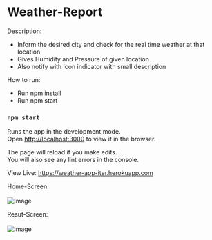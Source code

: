 # Weather-Report
Description:
- Inform the desired city and check for the real time weather at that location
- Gives Humidity and Pressure of given location 
- Also notify with icon indicator with small description

How to run:
- Run npm install
- Run npm start

### `npm start`

Runs the app in the development mode.\
Open [http://localhost:3000](http://localhost:3000) to view it in the browser.

The page will reload if you make edits.\
You will also see any lint errors in the console.

View Live: https://weather-app-iter.herokuapp.com

Home-Screen:<br><br>
 ![image](https://user-images.githubusercontent.com/53870345/157731016-43eeecc0-0aed-4df3-99fe-6b91a282bd20.png)


Resut-Screen:<br><br>
 ![image](https://user-images.githubusercontent.com/53870345/157731199-8f4cec1f-c67c-424f-be68-7d64fe72e1f4.png)
 



